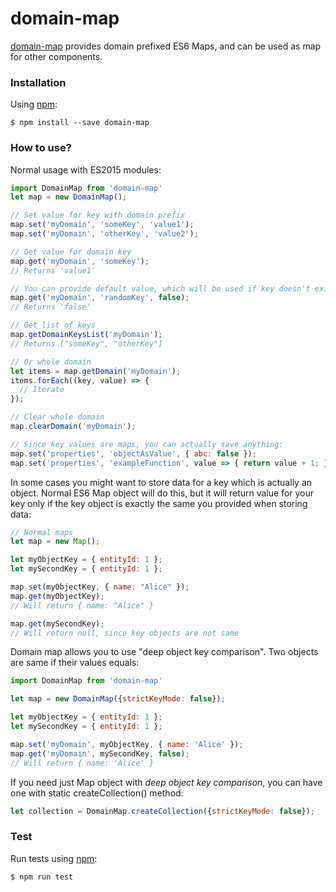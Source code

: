 # domain-map
[domain-map](https://www.npmjs.org/package/domain-map) provides domain prefixed ES6 Maps, and can be used as map for other components.

### Installation

Using [npm](https://www.npmjs.com/):

    $ npm install --save domain-map

### How to use?

Normal usage with ES2015 modules:

```js
import DomainMap from 'domain-map'
let map = new DomainMap();

// Set value for key with domain prefix
map.set('myDomain', 'someKey', 'value1');
map.set('myDomain', 'otherKey', 'value2');

// Get value for domain key
map.get('myDomain', 'someKey');
// Returns 'value1'

// You can provide default value, which will be used if key doesn't exists
map.get('myDomain', 'randomKey', false);
// Returns 'false'

// Get list of keys
map.getDomainKeysList('myDomain');
// Returns ["someKey", "otherKey"]

// Or whole domain
let items = map.getDomain('myDomain');
items.forEach((key, value) => {
  // Iterate
});

// Clear whole domain
map.clearDomain('myDomain');

// Since key values are maps, you can actually save anything:
map.set('properties', 'objectAsValue', { abc: false });
map.set('properties', 'exampleFunction', value => { return value + 1; });

```

In some cases you might want to store data for a key which is actually an object.
Normal ES6 Map object will do this, but it will return value for your key only if the key object is exactly the same you provided when storing data:

```js
// Normal maps
let map = new Map();

let myObjectKey = { entityId: 1 };
let mySecondKey = { entityId: 1 };

map.set(myObjectKey, { name: "Alice" });
map.get(myObjectKey);
// Will return { name: "Alice" }

map.get(mySecondKey);
// Will return null, since key objects are not same

```

Domain map allows you to use "deep object key comparison". Two objects are same if their values equals:

```js
import DomainMap from 'domain-map'

let map = new DomainMap({strictKeyMode: false});

let myObjectKey = { entityId: 1 };
let mySecondKey = { entityId: 1 };

map.set('myDomain', myObjectKey, { name: 'Alice' });
map.get('myDomain', mySecondKey, false);
// Will return { name: 'Alice' }

```

If you need just Map object with *deep object key comparison*, you can have one with static createCollection() method:

```js
let collection = DomainMap.createCollection({strictKeyMode: false});
```

### Test
Run tests using [npm](https://www.npmjs.com/):

    $ npm run test

[npm]: https://www.npmjs.org/package/domain-map


